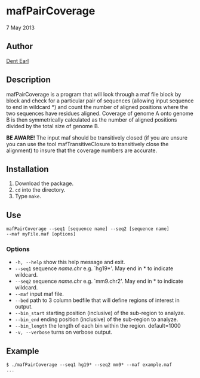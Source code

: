 # mafPairCoverage

7 May 2013

## Author

[Dent Earl](https://github.com/dentearl/)

## Description
mafPairCoverage is a program that will look through a maf file block by block and check for a particular pair of sequences (allowing input sequence to end in wildcard *) and count the number of aligned positions where the two sequences have residues aligned. Coverage of genome A onto genome B is then symmetrically calculated as the number of aligned positions divided by the total size of genome B.

__BE AWARE!__ The input maf should be transitively closed (if you are unsure you can use the tool mafTransitiveClosure to transitively close the alignment) to insure that the coverage numbers are accurate.

## Installation
1. Download the package.
2. <code>cd</code> into the directory.
3. Type <code>make</code>.

## Use
<code>mafPairCoverage --seq1 [sequence name] --seq2 [sequence name] --maf myFile.maf [options]</code>

### Options
* <code>-h, --help</code>   show this help message and exit.
* <code>--seq1</code>   sequence _name.chr_ e.g. `hg19*'. May end in * to indicate wildcard.
* <code>--seq2</code>   sequence _name.chr_ e.g. `mm9.chr2'. May end in * to indicate wildcard.
* <code>--maf</code>    input maf file.
* <code>--bed</code>    path to 3 column bedfile that will define regions of interest in output.
* <code>--bin_start</code>     starting position (inclusive) of the sub-region to analyze.
* <code>--bin_end</code>       ending position (inclusive) of the sub-region to analyze.
* <code>--bin_length</code>    the length of each bin within the region. default=1000
* <code>-v, --verbose</code>   turns on verbose output.

## Example
    $ ./mafPairCoverage --seq1 hg19* --seq2 mm9* --maf example.maf
    ...

